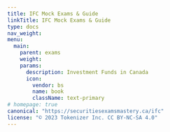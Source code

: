 ```yaml
---
title: IFC Mock Exams & Guide
linkTitle: IFC Mock Exams & Guide
type: docs
nav_weight: 
menu:
  main:
    parent: exams
    weight: 
    params:
      description: Investment Funds in Canada
      icon:
        vendor: bs
        name: book
        className: text-primary
# homepage: true
canonical: "https://securitiesexamsmastery.ca/ifc"
license: "© 2023 Tokenizer Inc. CC BY-NC-SA 4.0"
---
```


